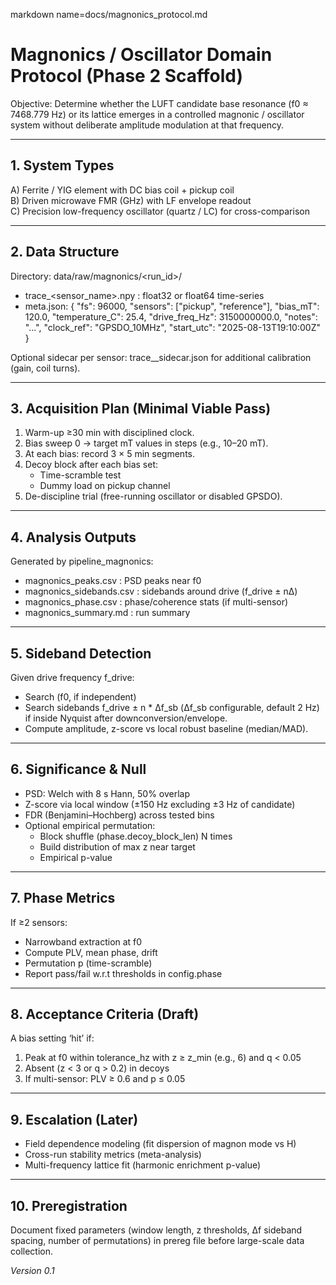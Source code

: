 markdown name=docs/magnonics_protocol.md
# Magnonics / Oscillator Domain Protocol (Phase 2 Scaffold)

Objective: Determine whether the LUFT candidate base resonance (f0 ≈ 7468.779 Hz) or its lattice emerges in a controlled magnonic / oscillator system without deliberate amplitude modulation at that frequency.

---

## 1. System Types
A) Ferrite / YIG element with DC bias coil + pickup coil  
B) Driven microwave FMR (GHz) with LF envelope readout  
C) Precision low-frequency oscillator (quartz / LC) for cross-comparison

---

## 2. Data Structure
Directory: data/raw/magnonics/<run_id>/
- trace_<sensor_name>.npy : float32 or float64 time-series
- meta.json:
  {
    "fs": 96000,
    "sensors": ["pickup", "reference"],
    "bias_mT": 120.0,
    "temperature_C": 25.4,
    "drive_freq_Hz": 3150000000.0,
    "notes": "...",
    "clock_ref": "GPSDO_10MHz",
    "start_utc": "2025-08-13T19:10:00Z"
  }

Optional sidecar per sensor: trace_<sensor>_sidecar.json for additional calibration (gain, coil turns).

---

## 3. Acquisition Plan (Minimal Viable Pass)
1. Warm-up ≥30 min with disciplined clock.
2. Bias sweep 0 → target mT values in steps (e.g., 10–20 mT).
3. At each bias: record 3 × 5 min segments.
4. Decoy block after each bias set:
   - Time-scramble test
   - Dummy load on pickup channel
5. De-discipline trial (free-running oscillator or disabled GPSDO).

---

## 4. Analysis Outputs
Generated by pipeline_magnonics:
- magnonics_peaks.csv : PSD peaks near f0
- magnonics_sidebands.csv : sidebands around drive (f_drive ± nΔ)
- magnonics_phase.csv : phase/coherence stats (if multi-sensor)
- magnonics_summary.md : run summary

---

## 5. Sideband Detection
Given drive frequency f_drive:
- Search (f0, if independent)
- Search sidebands f_drive ± n * Δf_sb (Δf_sb configurable, default 2 Hz) if inside Nyquist after downconversion/envelope.
- Compute amplitude, z-score vs local robust baseline (median/MAD).

---

## 6. Significance & Null
- PSD: Welch with 8 s Hann, 50% overlap
- Z-score via local window (±150 Hz excluding ±3 Hz of candidate)
- FDR (Benjamini–Hochberg) across tested bins
- Optional empirical permutation:
  - Block shuffle (phase.decoy_block_len) N times
  - Build distribution of max z near target
  - Empirical p-value

---

## 7. Phase Metrics
If ≥2 sensors:
- Narrowband extraction at f0
- Compute PLV, mean phase, drift
- Permutation p (time-scramble)
- Report pass/fail w.r.t thresholds in config.phase

---

## 8. Acceptance Criteria (Draft)
A bias setting ‘hit’ if:
1. Peak at f0 within tolerance_hz with z ≥ z_min (e.g., 6) and q < 0.05
2. Absent (z < 3 or q > 0.2) in decoys
3. If multi-sensor: PLV ≥ 0.6 and p ≤ 0.05

---

## 9. Escalation (Later)
- Field dependence modeling (fit dispersion of magnon mode vs H)
- Cross-run stability metrics (meta-analysis)
- Multi-frequency lattice fit (harmonic enrichment p-value)

---

## 10. Preregistration
Document fixed parameters (window length, z thresholds, Δf sideband spacing, number of permutations) in prereg file before large-scale data collection.

*Version 0.1*
